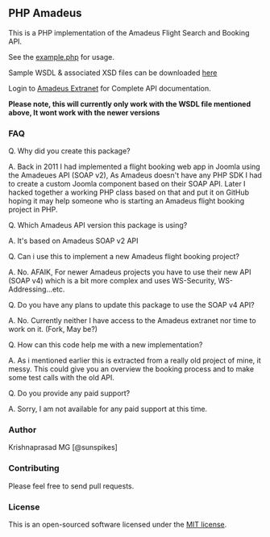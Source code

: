 ## PHP Amadeus

This is a PHP implementation of the Amadeus Flight Search and Booking API.

See the [example.php](https://github.com/sunspikes/PHP-Amadeus/blob/master/example.php) for usage.

Sample WSDL & associated XSD files can be downloaded [here](https://www.dropbox.com/s/kybqutuxmjc2uz4/wsdl.zip)

Login to [Amadeus Extranet](https://extranets.us.amadeus.com) for Complete API documentation.

**Please note, this will currently only work with the WSDL file mentioned above, It wont work with the newer versions**

### FAQ

Q. Why did you create this package?

A. Back in 2011 I had implemented a flight booking web app in Joomla using the Amadeues API (SOAP v2), As Amadeus doesn't have any PHP SDK I had to create a custom Joomla component based on their SOAP API. Later I hacked together a working PHP class based on that and put it on GitHub hoping it may help someone who is starting an Amadeus flight booking project in PHP.

Q. Which Amadeus API version this package is using?

A. It's based on Amadeus SOAP v2 API

Q. Can i use this to implement a new Amadeus flight booking project?

A. No. AFAIK, For newer Amadeus projects you have to use their new API (SOAP v4) which is a bit more complex and uses WS-Security, WS-Addressing...etc.

Q. Do you have any plans to update this package to use the SOAP v4 API?

A. No. Currently neither I have access to the Amadeus extranet nor time to work on it. (Fork, May be?)

Q. How can this code help me with a new implementation?

A. As i mentioned earlier this is extracted from a really old project of mine, it messy. This could give you an overview the booking process and to make some test calls with the old API.

Q. Do you provide any paid support?

A. Sorry, I am not available for any paid support at this time.

### Author

Krishnaprasad MG [@sunspikes]

### Contributing

Please feel free to send pull requests.

### License

This is an open-sourced software licensed under the [MIT license](http://opensource.org/licenses/MIT).
